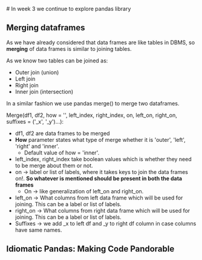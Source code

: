 \# In week 3 we continue to explore pandas library

## Merging dataframes
As we have already considered that data frames are like tables in DBMS, so **merging** of data frames is similar to joining tables.

As we know two tables can be joined as:
* Outer join (union)
* Left join
* Right join
* Inner join (intersection)

In a similar fashion we use pandas merge() to merge two dataframes.

Merge(df1, df2, how = '', left_index, right_index, on, left_on, right_on, suffixes = ('_x', '_y')...):
* df1, df2 are data frames to be merged
* **How** parameter states what type of merge whether it is 'outer', 'left', 'right' and 'inner'.
    - Default value of how = 'inner'.
* left_index, right_index take boolean values which is whether they need to be merge about them or not.
* on &rarr; label or list of labels, where it takes keys to join the data frames on!. **So whatever is mentioned should be present in both the data frames**
    - On &rarr; like generalization of left_on and right_on.
* left_on &rarr; What columns from left data frame which will be used for joining. This can be a label or list of labels.
* right_on &rarr; What columns from right data frame which will be used for joining. This can be a label or list of labels.
* Suffixes &rarr; we add _x to left df and _y to right df column in case columns have same names.

## Idiomatic Pandas: Making Code Pandorable
